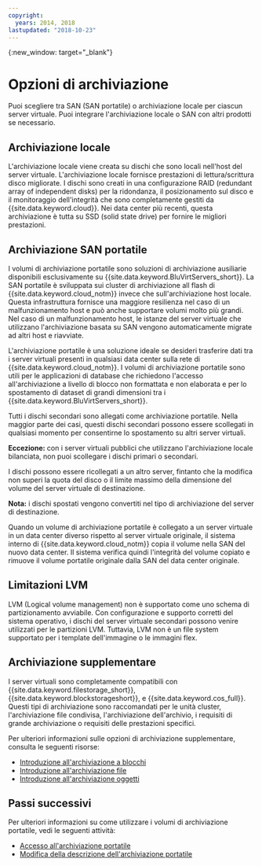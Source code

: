 ```yaml
---
copyright:
  years: 2014, 2018
lastupdated: "2018-10-23"
---
```


{:new_window: target="_blank"}

# Opzioni di archiviazione

Puoi scegliere tra SAN (SAN portatile) o archiviazione locale per ciascun server virtuale. Puoi integrare l'archiviazione locale o SAN con altri prodotti se necessario. 

## Archiviazione locale

L'archiviazione locale viene creata su dischi che sono locali nell'host del server virtuale. L'archiviazione locale fornisce prestazioni di lettura/scrittura disco migliorate. I dischi sono creati in una configurazione RAID (redundant array of independent disks) per la ridondanza, il posizionamento sul disco e il monitoraggio dell'integrità che sono completamente gestiti da {{site.data.keyword.cloud}}. Nei data center più recenti, questa archiviazione è tutta su SSD (solid state drive) per fornire le migliori prestazioni. 

## Archiviazione SAN portatile
 
I volumi di archiviazione portatile sono soluzioni di archiviazione ausiliarie disponibili esclusivamente su {{site.data.keyword.BluVirtServers_short}}.  La SAN portatile è sviluppata sui cluster di archiviazione all flash di {{site.data.keyword.cloud_notm}} invece che sull'archiviazione host locale. Questa infrastruttura fornisce una maggiore resilienza nel caso di un malfunzionamento host e può anche supportare volumi molto più grandi. Nel caso di un malfunzionamento host, le istanze del server virtuale che utilizzano l'archiviazione basata su SAN vengono automaticamente migrate ad altri host e riavviate.

L'archiviazione portatile è una soluzione ideale se desideri trasferire dati tra i server virtuali presenti in qualsiasi data center sulla rete di {{site.data.keyword.cloud_notm}}. I volumi di archiviazione portatile sono utili per le applicazioni di database che richiedono l'accesso all'archiviazione a livello di blocco non formattata e non elaborata e per lo spostamento di dataset di grandi dimensioni tra i {{site.data.keyword.BluVirtServers_short}}.

Tutti i dischi secondari sono allegati come archiviazione portatile. Nella maggior parte dei casi, questi dischi secondari possono essere scollegati in qualsiasi momento per consentirne lo spostamento su altri server virtuali. 

**Eccezione:** con i server virtuali pubblici che utilizzano l'archiviazione locale bilanciata, non puoi scollegare i dischi primari o secondari.

I dischi possono essere ricollegati a un altro server, fintanto che la modifica non superi la quota del disco o il limite massimo della dimensione del volume del server virtuale di destinazione.

**Nota:** i dischi spostati vengono convertiti nel tipo di archiviazione del server di destinazione.

Quando un volume di archiviazione portatile è collegato a un server virtuale in un data center diverso rispetto al server virtuale originale, il sistema interno di {{site.data.keyword.cloud_notm}} copia il volume nella SAN del nuovo data center. Il sistema verifica quindi l'integrità del volume copiato e rimuove il volume portatile originale dalla SAN del data center originale.

## Limitazioni LVM

LVM (Logical volume management) non è supportato come uno schema di partizionamento avviabile. Con configurazione e supporto corretti del sistema operativo, i dischi del server virtuale secondari possono venire utilizzati per le partizioni LVM. Tuttavia, LVM non è un file system supportato per i template dell'immagine o le immagini flex.

## Archiviazione supplementare

I server virtuali sono completamente compatibili con {{site.data.keyword.filestorage_short}}, {{site.data.keyword.blockstorageshort}}, e {{site.data.keyword.cos_full}}. Questi tipi di archiviazione sono raccomandati per le unità cluster, l'archiviazione file condivisa, l'archiviazione dell'archivio, i requisiti di grande archiviazione o requisiti delle prestazioni specifici.

Per ulteriori informazioni sulle opzioni di archiviazione supplementare, consulta le seguenti risorse:

* [Introduzione all'archiviazione a blocchi](/docs/infrastructure/BlockStorage/index.html)
* [Introduzione all'archiviazione file](/docs/infrastructure/FileStorage/index.html)
* [Introduzione all'archiviazione oggetti](/docs/services/ObjectStorage/index.html)

## Passi successivi
Per ulteriori informazioni su come utilizzare i volumi di archiviazione portatile, vedi le seguenti attività:
* [Accesso all'archiviazione portatile](../storage/access-portable-storage-screen.html)
* [Modifica della descrizione dell'archiviazione portatile](../storage/edit-description-portable-storage-volume-psv.html)


